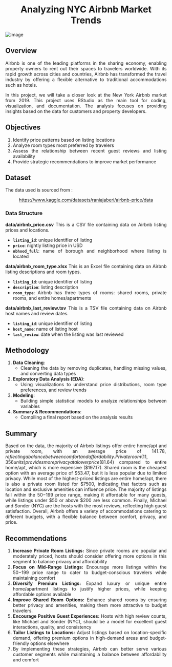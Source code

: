 <div align="center">

# Analyzing NYC Airbnb Market Trends

</div>

<div align="justify">

![image](https://github.com/user-attachments/assets/85c7b169-a759-4668-9849-d64d922a2ac8)


## Overview
Airbnb is one of the leading platforms in the sharing economy, enabling property owners to rent out their spaces to travelers worldwide. With its rapid growth across cities and countries, Airbnb has transformed the travel industry by offering a flexible alternative to traditional accommodations such as hotels.

In this project, we will take a closer look at the New York Airbnb market from 2019. This project uses RStudio as the main tool for coding, visualization, and documentation. The analysis focuses on providing insights based on the data for customers and property developers.

## Objectives
1. Identify price patterns based on listing locations
2. Analyze room types most preferred by travelers
3. Assess the relationship between recent guest reviews and listing availability
4. Provide strategic recommendations to improve market performance

## Dataset
The data used is sourced from :

<div align="center">
  
https://www.kaggle.com/datasets/raniajaberi/airbnb-price/data

</div>

### Data Structure

**data/airbnb_price.csv**
This is a CSV file containing data on Airbnb listing prices and locations.
- **`listing_id`**: unique identifier of listing
- **`price`**: nightly listing price in USD
- **`nbhood_full`**: name of borough and neighborhood where listing is located

**data/airbnb_room_type.xlsx**
This is an Excel file containing data on Airbnb listing descriptions and room types.
- **`listing_id`**: unique identifier of listing
- **`description`**: listing description
- **`room_type`**: Airbnb has three types of rooms: shared rooms, private rooms, and entire homes/apartments

**data/airbnb_last_review.tsv**
This is a TSV file containing data on Airbnb host names and review dates.
- **`listing_id`**: unique identifier of listing
- **`host_name`**: name of listing host
- **`last_review`**: date when the listing was last reviewed

## Methodology
1. **Data Cleaning**:
   * Cleaning the data by removing duplicates, handling missing values, and converting data types
2. **Exploratory Data Analysis (EDA)**:
   * Using visualizations to understand price distributions, room type preferences, and review trends
3. **Modeling**:
   * Building simple statistical models to analyze relationships between variables
4. **Summary & Recommendations**:
   * Compiling a final report based on the analysis results


## Summary
Based on the data, the majority of Airbnb listings offer entire home/apt and private room, with an average price of $141.78, reflecting a balance between comfort and affordability. Private room (11,356 units) provides more privacy at a lower price ($81.64) compared to entire home/apt, which is more expensive ($197.17). Shared room is the cheapest option with an average price of $53.47, but it is less popular due to limited privacy. While most of the highest-priced listings are entire home/apt, there is also a private room listed for $7500, indicating that factors such as location and exclusive amenities can influence price. The majority of listings fall within the $50-$199 price range, making it affordable for many guests, while listings under $50 or above $200 are less common. Finally, Michael and Sonder (NYC) are the hosts with the most reviews, reflecting high guest satisfaction. Overall, Airbnb offers a variety of accommodations catering to different budgets, with a flexible balance between comfort, privacy, and price.

## Recommendations
1. **Increase Private Room Listings:** Since private rooms are popular and moderately priced, hosts should consider offering more options in this segment to balance privacy and affordability
2. **Focus on Mid-Range Listings:** Encourage more listings within the $50-$199 price range to cater to budget-conscious travelers while maintaining comfort
3. **Diversify Premium Listings:** Expand luxury or unique entire home/apartment listings to justify higher prices, while keeping affordable options available
4. **Improve Shared Room Options:** Enhance shared rooms by ensuring better privacy and amenities, making them more attractive to budget travelers.
5. **Encourage Positive Guest Experiences:** Hosts with high review counts, like Michael and Sonder (NYC), should be a model for excellent guest interactions, quality, and consistency
6. **Tailor Listings to Locations:** Adjust listings based on location-specific demand, offering premium options in high-demand areas and budget-friendly options elsewhere
7. By implementing these strategies, Airbnb can better serve various customer segments while maintaining a balance between affordability and comfort
